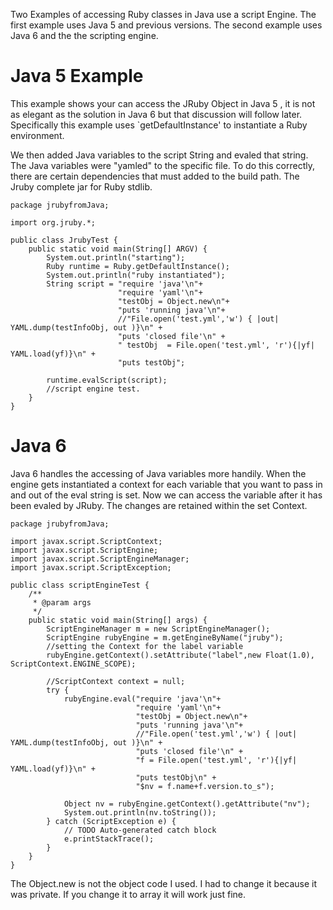 Two Examples of accessing Ruby classes in Java use a script Engine.  The first example uses Java 5 and previous versions.  The second example uses Java 6 and the the scripting engine.

Java 5 Example
==============

This example shows your can access the JRuby Object in Java 5 , it is not as elegant as the solution in Java 6 but that discussion will follow later.  Specifically this example uses `getDefaultInstance' to instantiate a Ruby environment.

We then added Java variables to the script String and evaled that string.  The Java variables were "yamled" to  the specific file.  To do this correctly, there are certain dependencies that must added to the build path.  The Jruby complete jar for Ruby stdlib.

    package jrubyfromJava;

    import org.jruby.*;

    public class JrubyTest { 
        public static void main(String[] ARGV) {
            System.out.println("starting"); 
            Ruby runtime = Ruby.getDefaultInstance(); 
            System.out.println("ruby instantiated"); 
            String script = "require 'java'\n"+ 
                            "require 'yaml'\n"+ 
                            "testObj = Object.new\n"+ 
                            "puts 'running java'\n"+ 
                            //"File.open('test.yml','w') { |out| YAML.dump(testInfoObj, out )}\n" + 
                            "puts 'closed file'\n" + 
                            " testObj  = File.open('test.yml', 'r'){|yf| YAML.load(yf)}\n" + 
                            "puts testObj";
    
            runtime.evalScript(script); 
            //script engine test.   
        }
    }

Java 6
======

Java 6 handles the accessing of Java variables more handily. When the engine gets instantiated a context for each variable that you want to pass in and out of the eval string is set.  Now we can access the variable after it has been evaled by JRuby. The changes are retained within the set Context.

    package jrubyfromJava;
    
    import javax.script.ScriptContext; 
    import javax.script.ScriptEngine; 
    import javax.script.ScriptEngineManager; 
    import javax.script.ScriptException; 
    
    public class scriptEngineTest { 
        /** 
         * @param args 
         */ 
        public static void main(String[] args) { 
            ScriptEngineManager m = new ScriptEngineManager(); 
            ScriptEngine rubyEngine = m.getEngineByName("jruby"); 
            //setting the Context for the label variable
            rubyEngine.getContext().setAttribute("label",new Float(1.0), ScriptContext.ENGINE_SCOPE); 
            
            //ScriptContext context = null; 
            try { 
                rubyEngine.eval("require 'java'\n"+ 
                                "require 'yaml'\n"+ 
                                "testObj = Object.new\n"+ 
                                "puts 'running java'\n"+ 
                                //"File.open('test.yml','w') { |out| YAML.dump(testInfoObj, out )}\n" + 
                                "puts 'closed file'\n" + 
                                "f = File.open('test.yml', 'r'){|yf| YAML.load(yf)}\n" + 
                                "puts testObj\n" +
                                "$nv = f.name+f.version.to_s"); 
                                
                Object nv = rubyEngine.getContext().getAttribute("nv"); 
                System.out.println(nv.toString()); 
            } catch (ScriptException e) { 
                // TODO Auto-generated catch block 
                e.printStackTrace(); 
            } 
        }
    }

The Object.new is not the object code I used.  I had to change it because it was private.  If you change it to array it will work just fine.
